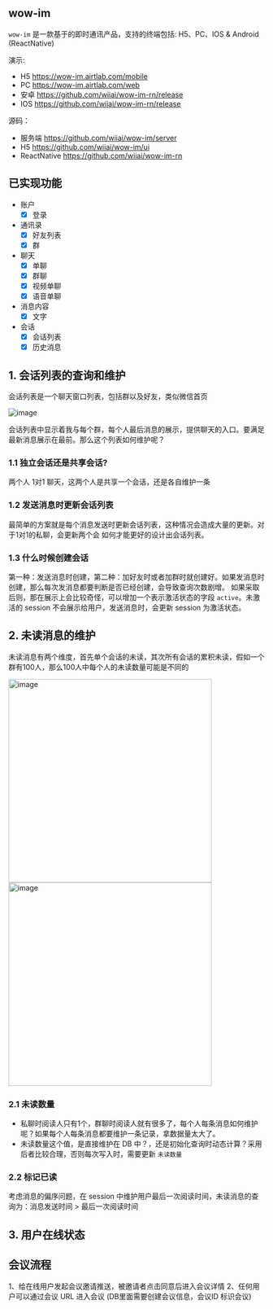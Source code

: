 ## wow-im
`wow-im` 是一款基于的即时通讯产品，支持的终端包括: H5、PC、IOS & Android (ReactNative)

演示:
- H5 https://wow-im.airtlab.com/mobile
- PC https://wow-im.airtlab.com/web
- 安卓 https://github.com/wiiai/wow-im-rn/release
- IOS https://github.com/wiiai/wow-im-rn/release

源码：
- 服务端 https://github.com/wiiai/wow-im/server
- H5 https://github.com/wiiai/wow-im/ui
- ReactNative https://github.com/wiiai/wow-im-rn

## 已实现功能
- 账户
  - [x] 登录
- 通讯录
  - [x] 好友列表
  - [x] 群
- 聊天
  - [x] 单聊
  - [x] 群聊
  - [x] 视频单聊
  - [x] 语音单聊
- 消息内容
  - [x] 文字
- 会话
  - [x] 会话列表
  - [x] 历史消息
 
## 1. 会话列表的查询和维护

会话列表是一个聊天窗口列表，包括群以及好友，类似微信首页

![image](https://github.com/wiiai/wow-im/assets/34447750/1c1ab21e-3945-455d-903e-dc153bec57f0)

会话列表中显示着我与每个群，每个人最后消息的展示，提供聊天的入口。要满足最新消息展示在最前。那么这个列表如何维护呢？

### 1.1 独立会话还是共享会话?
两个人 1对1 聊天，这两个人是共享一个会话，还是各自维护一条

### 1.2 发送消息时更新会话列表
最简单的方案就是每个消息发送时更新会话列表，这种情况会造成大量的更新。对于1对1的私聊，会更新两个会
如何才能更好的设计出会话列表。

### 1.3 什么时候创建会话
第一种：发送消息时创建，第二种：加好友时或者加群时就创建好。如果发消息时创建，那么每次发消息都要判断是否已经创建，会导致查询次数剧增。
如果采取后则，那在展示上会比较奇怪，可以增加一个表示激活状态的字段 `active`。未激活的 session 不会展示给用户，发送消息时，会更新 session 为激活状态。

## 2. 未读消息的维护
未读消息有两个维度，首先单个会话的未读，其次所有会话的累积未读，假如一个群有100人，那么100人中每个人的未读数量可能是不同的

<img width="400" alt="image" src="https://github.com/wiiai/wow-im/assets/34447750/47d4d9ac-7932-4917-a2ed-f68748791ca2"><img width="400" alt="image" src="https://github.com/wiiai/wow-im/assets/34447750/0592911b-dae1-470d-b88c-fa010a34301d">

### 2.1 未读数量
- 私聊时阅读人只有1个，群聊时阅读人就有很多了，每个人每条消息如何维护呢？如果每个人每条消息都要维护一条记录，拿数据量太大了。
- 未读数量这个值，是直接维护在 DB 中？，还是初始化查询时动态计算？采用后者比较合理，否则每次写入时，需要更新 `未读数量`

### 2.2 标记已读
考虑消息的偏序问题，在 session 中维护用户最后一次阅读时间，未读消息的查询为：消息发送时间 > 最后一次阅读时间

## 3. 用户在线状态

## 会议流程
1、给在线用户发起会议邀请推送，被邀请者点击同意后进入会议详情
2、任何用户可以通过会议 URL 进入会议 (DB里面需要创建会议信息，会议ID 标识会议)
